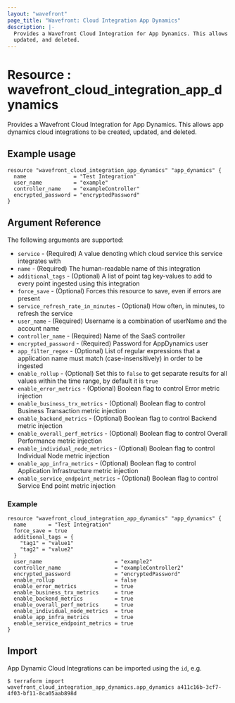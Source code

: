 ```yaml
---
layout: "wavefront"
page_title: "Wavefront: Cloud Integration App Dynamics"
description: |-
  Provides a Wavefront Cloud Integration for App Dynamics. This allows app dynamics cloud integrations to be created,
  updated, and deleted.
---
```


# Resource : wavefront_cloud_integration_app_dynamics

Provides a Wavefront Cloud Integration for App Dynamics. This allows app dynamics cloud integrations to be created, 
updated, and deleted.

## Example usage

```hcl
resource "wavefront_cloud_integration_app_dynamics" "app_dynamics" {
  name 	             = "Test Integration"
  user_name 	     = "example"
  controller_name    = "exampleController"
  encrypted_password = "encryptedPassword"	
}
```

## Argument Reference

The following arguments are supported:

* `service` - (Required) A value denoting which cloud service this service integrates with
* `name` - (Required) The human-readable name of this integration
* `additional_tags` - (Optional) A list of point tag key-values to add to every point ingested using this integration
* `force_save` - (Optional) Forces this resource to save, even if errors are present
* `service_refresh_rate_in_minutes` - (Optional) How often, in minutes, to refresh the service
* `user_name` - (Required) Username is a combination of userName and the account name
* `controller_name` - (Required) Name of the SaaS controller
* `encrypted_password` - (Required) Password for AppDynamics user
* `app_filter_regex` - (Optional)  List of regular expressions that a application name must match (case-insensitively) 
in order to be ingested
* `enable_rollup` - (Optional) Set this to `false` to get separate results for all values within the time range, 
by default it is `true` 
* `enable_error_metrics` - (Optional) Boolean flag to control Error metric injection
* `enable_business_trx_metrics` - (Optional) Boolean flag to control Business Transaction metric injection 
* `enable_backend_metrics` - (Optional) Boolean flag to control Backend metric injection
* `enable_overall_perf_metrics` - (Optional) Boolean flag to control Overall Performance metric injection
* `enable_individual_node_metrics` - (Optional) Boolean flag to control Individual Node metric injection
* `enable_app_infra_metrics` - (Optional) Boolean flag to control Application Infrastructure metric injection
* `enable_service_endpoint_metrics` - (Optional) Boolean flag to control Service End point metric injection


### Example

```hcl
resource "wavefront_cloud_integration_app_dynamics" "app_dynamics" {
  name       = "Test Integration"
  force_save = true
  additional_tags = {
    "tag1" = "value1"
    "tag2" = "value2"
  }
  user_name                       = "example2"
  controller_name                 = "exampleController2"
  encrypted_password              = "encryptedPassword"
  enable_rollup                   = false
  enable_error_metrics            = true
  enable_business_trx_metrics     = true
  enable_backend_metrics          = true
  enable_overall_perf_metrics     = true
  enable_individual_node_metrics  = true
  enable_app_infra_metrics        = true
  enable_service_endpoint_metrics = true
}
```

## Import

App Dynamic Cloud Integrations can be imported using the `id`, e.g.

```
$ terraform import wavefront_cloud_integration_app_dynamics.app_dynamics a411c16b-3cf7-4f03-bf11-8ca05aab898d
```
